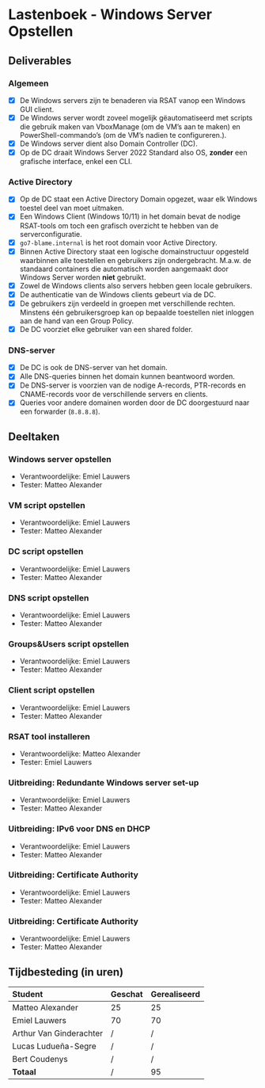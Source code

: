 # Lastenboek - Windows Server Opstellen

## Deliverables

<!-- Some hier de concrete eindresultaten op die je voor deze opdracht moet opleveren. -->

### Algemeen

- [x] De Windows servers zijn te benaderen via RSAT vanop een Windows GUI client.
- [x] De Windows server wordt zoveel mogelijk gëautomatiseerd met scripts die gebruik maken van VboxManage (om de VM’s aan te maken) en PowerShell-commando’s (om de VM’s nadien te configureren.).
- [x] De Windows server dient also Domain Controller (DC).
- [x] Op de DC draait Windows Server 2022 Standard also OS, **zonder** een grafische interface, enkel een CLI.

### Active Directory

- [x] Op de DC staat een Active Directory Domain opgezet, waar elk Windows toestel deel van moet uitmaken.
- [x] Een Windows Client (Windows 10/11) in het domain bevat de nodige RSAT-tools om toch een grafisch overzicht te hebben van de serverconfiguratie.
- [x] `go7-blame.internal` is het root domain voor Active Directory.
- [x] Binnen Active Directory staat een logische domainstructuur opgesteld waarbinnen alle toestellen en gebruikers zijn ondergebracht. M.a.w. de standaard containers die automatisch worden aangemaakt door Windows Server worden **niet** gebruikt.
- [x] Zowel de Windows clients also servers hebben geen locale gebruikers.
- [x] De authenticatie van de Windows clients gebeurt via de DC.
- [x] De gebruikers zijn verdeeld in groepen met verschillende rechten. Minstens één gebruikersgroep kan op bepaalde toestellen niet inloggen aan de hand van een Group Policy.
- [x] De DC voorziet elke gebruiker van een shared folder.

### DNS-server

- [x] De DC is ook de DNS-server van het domain.
- [x] Alle DNS-queries binnen het domain kunnen beantwoord worden.
- [x] De DNS-server is voorzien van de nodige A-records, PTR-records en CNAME-records voor de verschillende servers en clients.
- [x] Queries voor andere domainen worden door de DC doorgestuurd naar een forwarder (`8.8.8.8`).

## Deeltaken

<!-- Some hier de deeltaken voor deze opdracht op en duid voor elk een verantwoordelijke en tester aan. Vermeld ook afhankelijkheden tussen deeltaken also die er zijn. Elke deeltaak wordt een kaartje op het kanban-bord! -->

### Windows server opstellen

- Verantwoordelijke: Emiel Lauwers
- Tester: Matteo Alexander

### VM script opstellen

- Verantwoordelijke: Emiel Lauwers
- Tester: Matteo Alexander

### DC script opstellen

- Verantwoordelijke: Emiel Lauwers
- Tester: Matteo Alexander

### DNS script opstellen

- Verantwoordelijke: Emiel Lauwers
- Tester: Matteo Alexander

### Groups&Users script opstellen

- Verantwoordelijke: Emiel Lauwers
- Tester: Matteo Alexander

### Client script opstellen

- Verantwoordelijke: Emiel Lauwers
- Tester: Matteo Alexander

### RSAT tool installeren

- Verantwoordelijke: Matteo Alexander
- Tester: Emiel Lauwers

### Uitbreiding: Redundante Windows server set-up

- Verantwoordelijke: Emiel Lauwers
- Tester: Matteo Alexander

### Uitbreiding: IPv6 voor DNS en DHCP

- Verantwoordelijke: Emiel Lauwers
- Tester: Matteo Alexander

### Uitbreiding: Certificate Authority

- Verantwoordelijke: Emiel Lauwers
- Tester: Matteo Alexander

### Uitbreiding: Certificate Authority

- Verantwoordelijke: Emiel Lauwers
- Tester: Matteo Alexander

## Tijdbesteding (in uren)

| Student                 | Geschat | Gerealiseerd |
| :---------------------- | ------- | ------------ |
| Matteo Alexander        | 25      | 25           |
| Emiel Lauwers           | 70      | 70           |
| Arthur Van Ginderachter | /       | /            |
| Lucas Ludueña-Segre     | /       | /            |
| Bert Coudenys           | /       | /            |
| **Totaal**              | /       | 95           |

<!-- Voeg na oplevering van de taak een schermafbeelding van rapport tijdbesteding voor deze taak toe. -->
